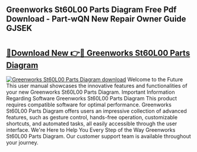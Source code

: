 ## Greenworks St60L00 Parts Diagram Free Pdf Download - Part-wQN New Repair Owner Guide GJSEK

# <h2><a href="http://dftcge.blite.top/?on=Greenworks+St60L00+Parts+Diagram">🔗Download New 👉🔴 Greenworks St60L00 Parts Diagram</a></h2>

[![Greenworks St60L00 Parts Diagram download](https://i.imgur.com/lujVjoI.png)](http://dftcge.blite.top/?on=Greenworks+St60L00+Parts+Diagram)
Welcome to the Future This user manual showcases the innovative features and functionalities of your new Greenworks St60L00 Parts Diagram. Important Information Regarding Software Greenworks St60L00 Parts Diagram This product requires compatible software for optimal performance. Greenworks St60L00 Parts Diagram offers users an impressive collection of advanced features, such as gesture control, hands-free operation, customizable shortcuts, and automated tasks, all easily accessible through the user interface. We're Here to Help You Every Step of the Way Greenworks St60L00 Parts Diagram. Our customer support team is available throughout your journey.
